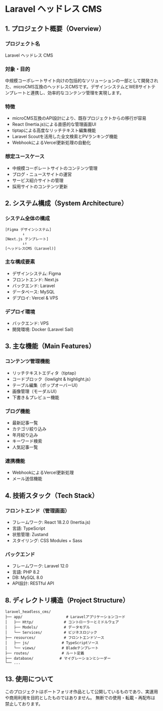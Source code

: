 # Laravel ヘッドレス CMS

## 1. プロジェクト概要（Overview）

### プロジェクト名

Laravel ヘッドレス CMS

### 対象・目的

中規模コーポレートサイト向けの包括的なソリューションの一部として開発された、microCMS互換のヘッドレスCMSです。デザインシステムとWEBサイトテンプレートと連携し、効率的なコンテンツ管理を実現します。

### 特徴

- microCMS互換のAPI設計により、既存プロジェクトからの移行が容易
- React (Inertia.js)による直感的な管理画面UI
- tiptapによる高度なリッチテキスト編集機能
- Laravel Scoutを活用した全文検索とPVランキング機能
- WebhookによるVercel更新処理の自動化

### 想定ユースケース

- 中規模コーポレートサイトのコンテンツ管理
- ブログ・ニュースサイトの運営
- サービス紹介サイトの管理
- 採用サイトのコンテンツ更新

## 2. システム構成（System Architecture）

### システム全体の構成

```
[Figma デザインシステム]
        ↓
[Next.js テンプレート]
        ↓↑
[ヘッドレスCMS (Laravel)]
```

### 主な構成要素

- デザインシステム: Figma
- フロントエンド: Next.js
- バックエンド: Laravel
- データベース: MySQL
- デプロイ: Vercel & VPS

### デプロイ環境

- バックエンド: VPS
- 開発環境: Docker (Laravel Sail)

## 3. 主な機能（Main Features）

### コンテンツ管理機能

- リッチテキストエディタ（tiptap）
- コードブロック（lowlight & highlight.js）
- テーブル編集（ポップオーバーUI）
- 画像管理（モーダルUI）
- 下書き＆プレビュー機能

### ブログ機能

- 最新記事一覧
- カテゴリ絞り込み
- 年月絞り込み
- キーワード検索
- 人気記事一覧

### 連携機能

- WebhookによるVercel更新処理
- メール送信機能

## 4. 技術スタック（Tech Stack）

### フロントエンド（管理画面）

- フレームワーク: React 18.2.0 (Inertia.js)
- 言語: TypeScript
- 状態管理: Zustand
- スタイリング: CSS Modules + Sass

### バックエンド

- フレームワーク: Laravel 12.0
- 言語: PHP 8.2
- DB: MySQL 8.0
- API設計: RESTful API

## 8. ディレクトリ構造（Project Structure）

```
laravel_headless_cms/
├── app/                    # Laravelアプリケーションコード
│   ├── Http/              # コントローラーとミドルウェア
│   ├── Models/            # データモデル
│   └── Services/          # ビジネスロジック
├── resources/             # フロントエンドソース
│   ├── js/               # TypeScriptソース
│   └── views/            # Bladeテンプレート
├── routes/               # ルート定義
├── database/            # マイグレーションとシーダー
└── ...
```

## 13. 使用について

このプロジェクトはポートフォリオ作品として公開しているものであり、実運用や商用利用を目的としたものではありません。
無断での使用・転載・再配布は禁止しております。
